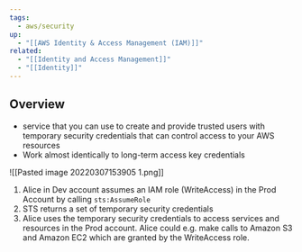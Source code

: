 ```yaml
---
tags:
  - aws/security
up:
  - "[[AWS Identity & Access Management (IAM)]]"
related:
  - "[[Identity and Access Management]]"
  - "[[Identity]]"
---
```

## Overview
- service that you can use to create and provide trusted users with temporary security credentials that can control access to your AWS resources
- Work almost identically to long-term access key credentials

![[Pasted image 20220307153905 1.png]]

1. Alice in Dev account assumes an IAM role (WriteAccess) in the Prod Account by calling `sts:AssumeRole`
2. STS returns a set of temporary security credentials
3. Alice uses the temporary security credentials to access services and resources in the Prod account. Alice could e.g. make calls to Amazon S3 and Amazon EC2 which are granted by the WriteAccess role.

